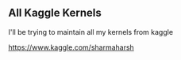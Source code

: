 ## All Kaggle Kernels


I'll be trying to maintain all my kernels from kaggle

https://www.kaggle.com/sharmaharsh

